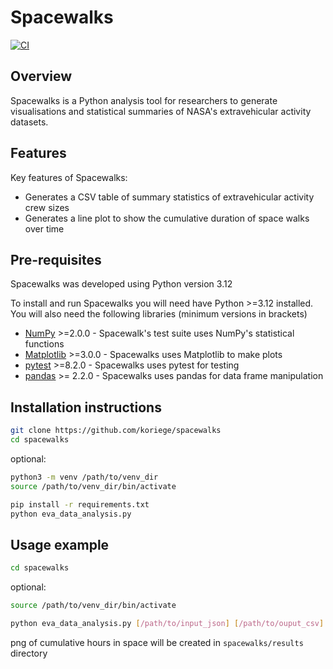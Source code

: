 # Spacewalks

[![CI](https://github.com/koriege/spacewalks/actions/workflows/main.yaml/badge.svg?branch=main)](https://github.com/koriege/spacewalks/actions/workflows/main.yaml)
[](https://img.shields.io/badge/documentation-http%3A%2F%2Fkoriege.github.io%2Fspacewalks%2F-blue)

## Overview
Spacewalks is a Python analysis tool for researchers to generate visualisations
and statistical summaries of NASA's extravehicular activity datasets.

## Features
Key features of Spacewalks:

- Generates a CSV table of summary statistics of extravehicular activity crew sizes
- Generates a line plot to show the cumulative duration of space walks over time

## Pre-requisites

Spacewalks was developed using Python version 3.12

To install and run Spacewalks you will need have Python >=3.12 
installed. You will also need the following libraries (minimum versions in brackets)

- [NumPy](https://www.numpy.org/) >=2.0.0 - Spacewalk's test suite uses NumPy's statistical functions
- [Matplotlib](https://matplotlib.org/stable/index.html) >=3.0.0  - Spacewalks uses Matplotlib to make plots
- [pytest](https://docs.pytest.org/en/8.2.x/#) >=8.2.0  - Spacewalks uses pytest for testing
- [pandas](https://pandas.pydata.org/) >= 2.2.0 - Spacewalks uses pandas for data frame manipulation

## Installation instructions

```bash
git clone https://github.com/koriege/spacewalks
cd spacewalks
```
optional:
```bash
python3 -m venv /path/to/venv_dir 
source /path/to/venv_dir/bin/activate
```

```bash
pip install -r requirements.txt
python eva_data_analysis.py
```

## Usage example

```bash
cd spacewalks
```
optional:
```bash
source /path/to/venv_dir/bin/activate
```

```bash
python eva_data_analysis.py [/path/to/input_json] [/path/to/ouput_csv]
```
png of cumulative hours in space will be created in `spacewalks/results` directory
